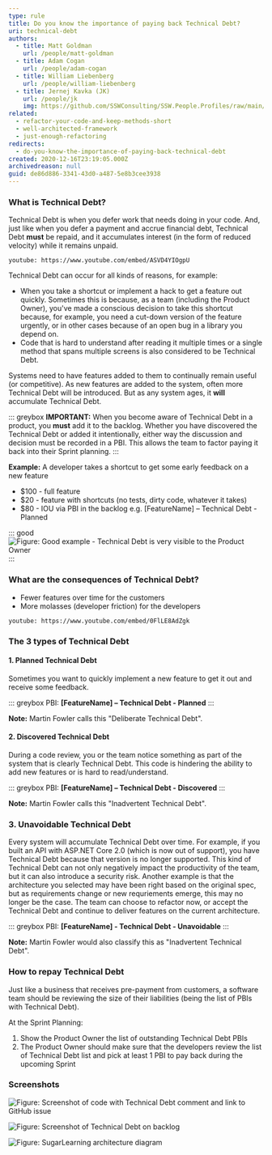 ```yaml
---
type: rule
title: Do you know the importance of paying back Technical Debt?
uri: technical-debt
authors:
  - title: Matt Goldman
    url: /people/matt-goldman
  - title: Adam Cogan
    url: /people/adam-cogan
  - title: William Liebenberg
    url: /people/william-liebenberg
  - title: Jernej Kavka (JK)
    url: /people/jk
    img: https://github.com/SSWConsulting/SSW.People.Profiles/raw/main/Jernej-Kavka/Images/Jernej-Kavka-Profile.jpg
related:
  - refactor-your-code-and-keep-methods-short
  - well-architected-framework
  - just-enough-refactoring
redirects:
  - do-you-know-the-importance-of-paying-back-technical-debt
created: 2020-12-16T23:19:05.000Z
archivedreason: null
guid: de86d886-3341-43d0-a487-5e8b3cee3938
---
```

### What is Technical Debt?

Technical Debt is when you defer work that needs doing in your code. And, just like when you defer a payment and accrue financial debt, Technical Debt **must** be repaid, and it accumulates interest (in the form of reduced velocity) while it remains unpaid.

`youtube: https://www.youtube.com/embed/ASVD4YIOgpU`

<!--endintro-->

Technical Debt can occur for all kinds of reasons, for example:

* When you take a shortcut or implement a hack to get a feature out quickly. Sometimes this is because, as a team (including the Product Owner), you've made a conscious decision to take this shortcut because, for example, you need a cut-down version of the feature urgently, or in other cases because of an open bug in a library you depend on.
* Code that is hard to understand after reading it multiple times or a single method that spans multiple screens is also considered to be Technical Debt.

Systems need to have features added to them to continually remain useful (or competitive). As new features are added to the system, often more Technical Debt will be introduced. But as any system ages, it **will** accumulate Technical Debt.

::: greybox
**IMPORTANT:** When you become aware of Technical Debt in a product, you **must** add it to the backlog. Whether you have discovered the Technical Debt or added it intentionally, either way the discussion and decision must be recorded in a PBI. This allows the team to factor paying it back into their Sprint planning.
:::

**Example:** A developer takes a shortcut to get some early feedback on a new feature

* $100 - full feature
* $20 - feature with shortcuts (no tests, dirty code, whatever it takes)
* $80 - IOU via PBI in the backlog e.g. \[FeatureName] – Technical Debt - Planned

::: good
![Figure: Good example - Technical Debt is very visible to the Product Owner](waf-tech-debt-backlog-northwind.png)
:::

### What are the consequences of Technical Debt?

* Fewer features over time for the customers
* More molasses (developer friction) for the developers

`youtube: https://www.youtube.com/embed/0FlLE8AdZgk`

### The 3 types of Technical Debt

#### 1. Planned Technical Debt

Sometimes you want to quickly implement a new feature to get it out and receive some feedback.

::: greybox
PBI: **\[FeatureName] – Technical Debt - Planned** 
:::

**Note:** Martin Fowler calls this "Deliberate Technical Debt".

#### 2. Discovered Technical Debt

During a code review, you or the team notice something as part of the system that is clearly Technical Debt. This code is hindering the ability to add new features or is hard to read/understand.

::: greybox
PBI: **\[FeatureName] – Technical Debt - Discovered** 
:::

**Note:** Martin Fowler calls this "Inadvertent Technical Debt".

### 3. Unavoidable Technical Debt

Every system will accumulate Technical Debt over time. For example, if you built an API with ASP.NET Core 2.0 (which is now out of support), you have Technical Debt because that version is no longer supported. This kind of Technical Debt can not only negatively impact the productivity of the team, but it can also introduce a security risk. Another example is that the architecture you selected may have been right based on the original spec, but as requirements change or new requriements emerge, this may no longer be the case. The team can choose to refactor now, or accept the Technical Debt and continue to deliver features on the current architecture.

::: greybox
PBI: **\[FeatureName] - Technical Debt - Unavoidable**
:::

**Note:** Martin Fowler would also classify this as "Inadvertent Technical Debt".

### How to repay Technical Debt

Just like a business that receives pre-payment from customers, a software team should be reviewing the size of their liabilities (being the list of PBIs with Technical Debt).

At the Sprint Planning:

1. Show the Product Owner the list of outstanding Technical Debt PBIs
2. The Product Owner should make sure that the developers review the list of Technical Debt list and pick at least 1 PBI to pay back during the upcoming Sprint

### Screenshots

![Figure: Screenshot of code with Technical Debt comment and link to GitHub issue](techdebt-github.png)

![Figure: Screenshot of Technical Debt on backlog](techdebt-backlog.png)

![Figure: SugarLearning architecture diagram](techdebt-architecture.png)
